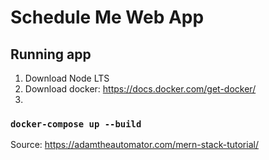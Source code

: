 # Schedule Me Web App

## Running app
1. Download Node LTS 
2. Download docker: https://docs.docker.com/get-docker/
3. 

### `docker-compose up --build`
Source:
https://adamtheautomator.com/mern-stack-tutorial/ 